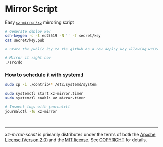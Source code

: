 Mirror Script
========
Easy [`xz-mirror/xz`] mirroring script

```bash
# Generate deploy key
ssh-keygen -q -t ed25519 -N '' -f secret/key
cat secret/key.pub

# Store the public key to the github as a new deploy key allowing write access

# Mirror it right now
./src/do
```

### How to schedule it with systemd
```bash
sudo cp -i ./contrib/* /etc/systemd/system

sudo systemctl start xz-mirror.timer
sudo systemctl enable xz-mirror.timer

# Inspect logs with journalctl
journalctl -fu xz-mirror
```

<br>

--------
*xz-mirror-script* is primarily distributed under the terms of both the [Apache
License (Version 2.0)] and the [MIT license]. See [COPYRIGHT] for details.



[`xz-mirror/xz`]: https://github.com/xz-mirror/xz
[MIT license]: LICENSE-MIT
[Apache License (Version 2.0)]: LICENSE-APACHE
[COPYRIGHT]: COPYRIGHT

